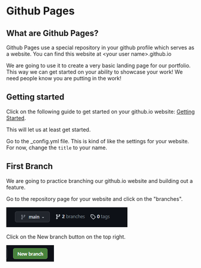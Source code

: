 # Github Pages

## What are Github Pages?
Github Pages use a special repository in your github profile which serves as a website. You can find this website at \<your user name\>.github.io

We are going to use it to create a very basic landing page for our portfolio. This way we can get started on your ability to showcase your work! We need people know you are putting in the work!

## Getting started

Click on the following guide to get started on your github.io website: [Getting Started](https://docs.github.com/en/pages/quickstart).

This will let us at least get started.

Go to the _config.yml file. This is kind of like the settings for your website. For now, change the `title` to your name.

## First Branch

We are going to practice branching our github.io website and building out a feature.

Go to the repository page for your website and click on the "branches".

![Alt text](image.png)

Click on the New branch button on the top right.

![github new branch button](image-1.png)